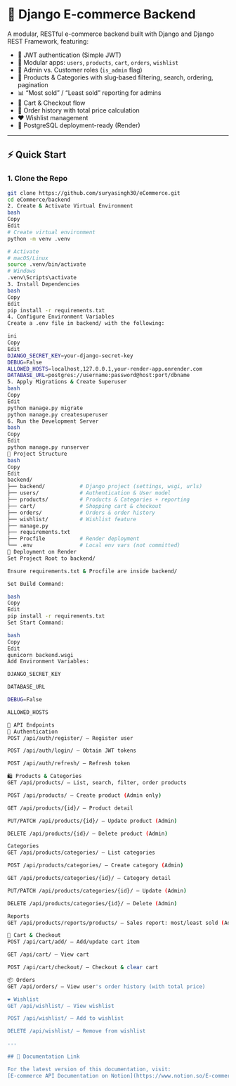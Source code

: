 # 🛒 Django E-commerce Backend

A modular, RESTful e-commerce backend built with Django and Django REST Framework, featuring:

- 🔐 JWT authentication (Simple JWT)  
- 🧩 Modular apps: `users`, `products`, `cart`, `orders`, `wishlist`  
- 👥 Admin vs. Customer roles (`is_admin` flag)  
- 🔎 Products & Categories with slug‐based filtering, search, ordering, pagination  
- 📊 “Most sold” / “Least sold” reporting for admins  
- 🛒 Cart & Checkout flow  
- 🧾 Order history with total price calculation  
- ❤️ Wishlist management  
- 🐘 PostgreSQL deployment-ready (Render)

---

## ⚡ Quick Start

### 1. Clone the Repo
```bash
git clone https://github.com/suryasingh30/eCommerce.git
cd eCommerce/backend
2. Create & Activate Virtual Environment
bash
Copy
Edit
# Create virtual environment
python -m venv .venv

# Activate
# macOS/Linux
source .venv/bin/activate
# Windows
.venv\Scripts\activate
3. Install Dependencies
bash
Copy
Edit
pip install -r requirements.txt
4. Configure Environment Variables
Create a .env file in backend/ with the following:

ini
Copy
Edit
DJANGO_SECRET_KEY=your-django-secret-key
DEBUG=False
ALLOWED_HOSTS=localhost,127.0.0.1,your-render-app.onrender.com
DATABASE_URL=postgres://username:password@host:port/dbname
5. Apply Migrations & Create Superuser
bash
Copy
Edit
python manage.py migrate
python manage.py createsuperuser
6. Run the Development Server
bash
Copy
Edit
python manage.py runserver
📁 Project Structure
bash
Copy
Edit
backend/
├── backend/           # Django project (settings, wsgi, urls)
├── users/             # Authentication & User model
├── products/          # Products & Categories + reporting
├── cart/              # Shopping cart & checkout
├── orders/            # Orders & order history
├── wishlist/          # Wishlist feature
├── manage.py
├── requirements.txt
├── Procfile           # Render deployment
└── .env               # Local env vars (not committed)
🚀 Deployment on Render
Set Project Root to backend/

Ensure requirements.txt & Procfile are inside backend/

Set Build Command:

bash
Copy
Edit
pip install -r requirements.txt
Set Start Command:

bash
Copy
Edit
gunicorn backend.wsgi
Add Environment Variables:

DJANGO_SECRET_KEY

DATABASE_URL

DEBUG=False

ALLOWED_HOSTS

🔗 API Endpoints
🔐 Authentication
POST /api/auth/register/ — Register user

POST /api/auth/login/ — Obtain JWT tokens

POST /api/auth/refresh/ — Refresh token

🛍️ Products & Categories
GET /api/products/ — List, search, filter, order products

POST /api/products/ — Create product (Admin only)

GET /api/products/{id}/ — Product detail

PUT/PATCH /api/products/{id}/ — Update product (Admin)

DELETE /api/products/{id}/ — Delete product (Admin)

Categories
GET /api/products/categories/ — List categories

POST /api/products/categories/ — Create category (Admin)

GET /api/products/categories/{id}/ — Category detail

PUT/PATCH /api/products/categories/{id}/ — Update (Admin)

DELETE /api/products/categories/{id}/ — Delete (Admin)

Reports
GET /api/products/reports/products/ — Sales report: most/least sold (Admin)

🛒 Cart & Checkout
POST /api/cart/add/ — Add/update cart item

GET /api/cart/ — View cart

POST /api/cart/checkout/ — Checkout & clear cart

📦 Orders
GET /api/orders/ — View user's order history (with total price)

❤️ Wishlist
GET /api/wishlist/ — View wishlist

POST /api/wishlist/ — Add to wishlist

DELETE /api/wishlist/ — Remove from wishlist

---

## 🔗 Documentation Link

For the latest version of this documentation, visit:  
[E-commerce API Documentation on Notion](https://www.notion.so/E-commerce-API-Documentation-2479ba7bca148060b165c618babb77ed?source=copy_link)
